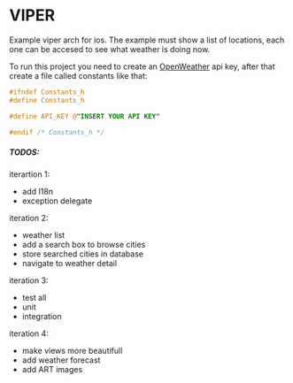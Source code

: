 # VIPER
Example viper arch for ios. The example must show a list of locations, each one can be accesed to see what weather is doing now. 

To run this project you need to create an [OpenWeather](https://openweathermap.org/) api key, after that create a file called constants like that:
```objective-c
#ifndef Constants_h
#define Constants_h

#define API_KEY @"INSERT YOUR API KEY"

#endif /* Constants_h */

```

##### TODOS:

iterartion 1:
* add I18n
* exception delegate

iteration 2:
* weather list
* add a search box to browse cities
* store searched cities in database
* navigate to weather detail 

iteration 3:
* test all
* unit
* integration

iteration 4:
* make views more beautifull
* add weather forecast
* add ART images
